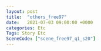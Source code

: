 ```yaml
---
layout: post
title:  "others_free97"
date:   2021-07-03 09:00:00 +0000
categories: Etc
Tags: Story Etc
SceneCode: ["scene_free97_q1_s20"]
---
```

